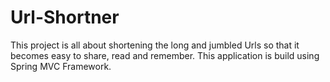 # Url-Shortner
This project is all about shortening the long and jumbled Urls so that it becomes easy to share, read and remember. This application is build using Spring MVC Framework.
